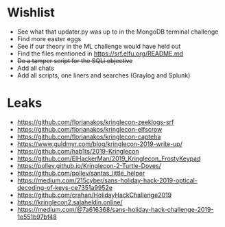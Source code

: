 # Wishlist

* See what that updater.py was up to in the MongoDB terminal challenge
* Find more easter eggs
* See if our theory in the ML challenge would have held out
* Find the files mentioned in https://srf.elfu.org/README.md
* ~~Do a tamper script for the SQLi objective~~
* Add all chats
* Add all scripts, one liners and searches (Graylog and Splunk)

# Leaks

* https://github.com/florianakos/kringlecon-zeeklogs-srf
* https://github.com/florianakos/kringlecon-elfscrow
* https://github.com/florianakos/kringlecon-capteha
* https://www.guldmyr.com/blog/kringlecon-2019-write-up/
* https://github.com/hab1ts/2019-Kringlecon
* https://github.com/ElHackerMan/2019_Kringlecon_FrostyKeypad
* https://pollev.github.io/Kringlecon-2-Turtle-Doves/
* https://github.com/pollev/santas_little_helper
* https://medium.com/215cyber/sans-holiday-hack-2019-optical-decoding-of-keys-ce7351a9952e
* https://github.com/crahan/HolidayHackChallenge2019
* https://kringlecon2.salaheldin.online/
* https://medium.com/@7a616368/sans-holiday-hack-challenge-2019-1e551b97bf48
